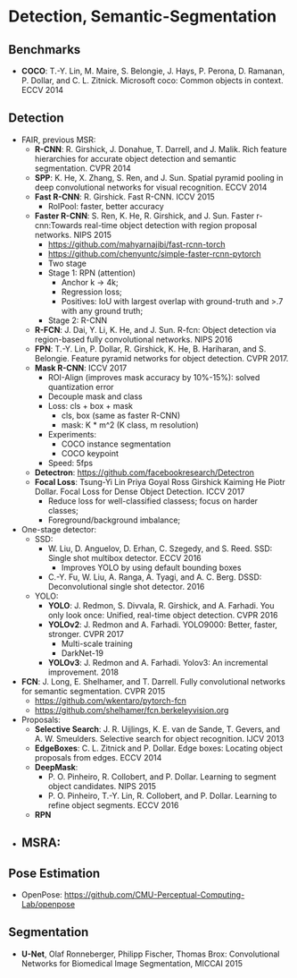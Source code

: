 # Detection, Semantic-Segmentation

## Benchmarks
- **COCO**: T.-Y. Lin, M. Maire, S. Belongie, J. Hays, P. Perona, D. Ramanan, P. Dollar, and C. L. Zitnick. Microsoft coco: Common objects in context. ECCV 2014

## Detection
- FAIR, previous MSR:
	- **R-CNN**: R. Girshick, J. Donahue, T. Darrell, and J. Malik. Rich feature hierarchies for accurate object detection and semantic segmentation. CVPR 2014
	- **SPP**: K. He, X. Zhang, S. Ren, and J. Sun. Spatial pyramid pooling in deep convolutional networks for visual recognition. ECCV 2014
	- **Fast R-CNN**: R. Girshick. Fast R-CNN. ICCV 2015
		- RoIPool: faster, better accuracy
	- **Faster R-CNN**: S. Ren, K. He, R. Girshick, and J. Sun. Faster r-cnn:Towards real-time object detection with region proposal networks. NIPS 2015 
		- https://github.com/mahyarnajibi/fast-rcnn-torch
		- https://github.com/chenyuntc/simple-faster-rcnn-pytorch
		- Two stage
		- Stage 1: RPN (attention)
			- Anchor k -> 4k;
			- Regression loss;
			- Positives: IoU with largest overlap with ground-truth and >.7 with any ground truth;
		- Stage 2: R-CNN
	- **R-FCN**: J. Dai, Y. Li, K. He, and J. Sun. R-fcn: Object detection via region-based fully convolutional networks. NIPS 2016
	- **FPN**: T.-Y. Lin, P. Dollar, R. Girshick, K. He, B. Hariharan, and S. Belongie. Feature pyramid networks for object detection. CVPR 2017.
	- **Mask R-CNN**: ICCV 2017
		- ROI-Align (improves mask accuracy by 10%-15%): solved quantization error
		- Decouple mask and class
		- Loss: cls + box + mask
			- cls, box (same as faster R-CNN)
			- mask: K * m^2 (K class, m resolution)
		- Experiments:
			- COCO instance segmentation
			- COCO keypoint
		- Speed: 5fps
	- **Detectron**: https://github.com/facebookresearch/Detectron
	- **Focal Loss**: Tsung-Yi Lin Priya Goyal Ross Girshick Kaiming He Piotr Dollar. Focal Loss for Dense Object Detection. ICCV 2017
		- Reduce loss for well-classified classess; focus on harder classes;
		- Foreground/background imbalance;
- One-stage detector:
	- SSD:
		- W. Liu, D. Anguelov, D. Erhan, C. Szegedy, and S. Reed. SSD: Single shot multibox detector. ECCV 2016
			- Improves YOLO by using default bounding boxes
		-  C.-Y. Fu, W. Liu, A. Ranga, A. Tyagi, and A. C. Berg. DSSD: Deconvolutional single shot detector. 2016
	- YOLO:
		- **YOLO**: J. Redmon, S. Divvala, R. Girshick, and A. Farhadi. You only look once: Unified, real-time object detection. CVPR 2016
		- **YOLOv2**: J. Redmon and A. Farhadi. YOLO9000: Better, faster, stronger. CVPR 2017
			- Multi-scale training
			- DarkNet-19
		- **YOLOv3**: J. Redmon and A. Farhadi. Yolov3: An incremental improvement. 2018
- **FCN**: J. Long, E. Shelhamer, and T. Darrell. Fully convolutional networks for semantic segmentation. CVPR 2015
	- https://github.com/wkentaro/pytorch-fcn
	- https://github.com/shelhamer/fcn.berkeleyvision.org
- Proposals:
	- **Selective Search**: J. R. Uijlings, K. E. van de Sande, T. Gevers, and A. W. Smeulders. Selective search for object recognition. IJCV 2013
	- **EdgeBoxes**:  C. L. Zitnick and P. Dollar. Edge boxes: Locating object proposals from edges. ECCV 2014
	- **DeepMask**:
		- P. O. Pinheiro, R. Collobert, and P. Dollar. Learning to segment object candidates. NIPS 2015
		- P. O. Pinheiro, T.-Y. Lin, R. Collobert, and P. Dollar. Learning to refine object segments. ECCV 2016
	- **RPN**
- **MSRA**:
	- 

## Pose Estimation
- OpenPose: https://github.com/CMU-Perceptual-Computing-Lab/openpose

## Segmentation
- **U-Net**, Olaf Ronneberger, Philipp Fischer, Thomas Brox: Convolutional Networks for Biomedical Image Segmentation, MICCAI 2015